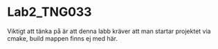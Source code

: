 # Lab2_TNG033
Viktigt att tänka på är att denna labb kräver att man startar projektet via cmake, build mappen finns ej med här.
